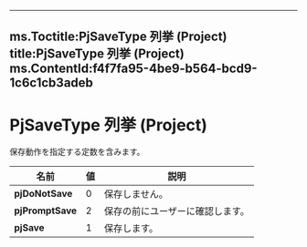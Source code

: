 

---
ms.Toctitle:PjSaveType 列挙 (Project)
title:PjSaveType 列挙 (Project)
ms.ContentId:f4f7fa95-4be9-b564-bcd9-1c6c1cb3adeb
---
# PjSaveType 列挙 (Project)




保存動作を指定する定数を含みます。

|**名前**|**値**|**説明**|
|---|---|---|
|**pjDoNotSave**|0|保存しません。|
|**pjPromptSave**|2|保存の前にユーザーに確認します。|
|**pjSave**|1|保存します。|




